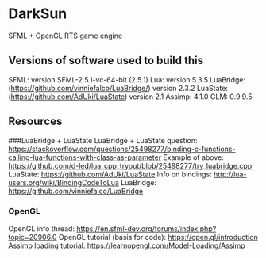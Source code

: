 # DarkSun

SFML + OpenGL RTS game engine

## Versions of software used to build this
SFML: version SFML-2.5.1-vc-64-bit (2.5.1)
Lua: version 5.3.5
LuaBridge: (https://github.com/vinniefalco/LuaBridge/) version 2.3.2
LuaState: (https://github.com/AdUki/LuaState) version 2.1
Assimp: 4.1.0
GLM: 0.9.9.5

## Resources
###LuaBridge + LuaState
LuaBridge + LuaState question: https://stackoverflow.com/questions/25498277/binding-c-functions-calling-lua-functions-with-class-as-parameter
Example of above: https://github.com/d-led/lua_cpp_tryout/blob/25498277/try_luabridge.cpp
LuaState: https://github.com/AdUki/LuaState
Info on bindings: http://lua-users.org/wiki/BindingCodeToLua
LuaBridge: https://github.com/vinniefalco/LuaBridge
### OpenGL
OpenGL info thread: https://en.sfml-dev.org/forums/index.php?topic=20906.0
OpenGL tutorial (basis for code): https://open.gl/introduction
Assimp loading tutorial: https://learnopengl.com/Model-Loading/Assimp
